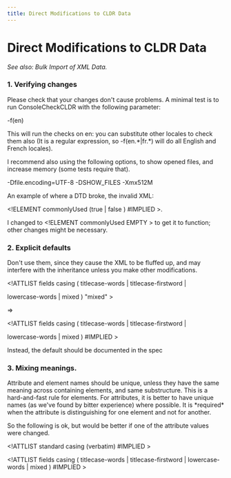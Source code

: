 ```yaml
---
title: Direct Modifications to CLDR Data
---
```


# Direct Modifications to CLDR Data

*See also: Bulk Import of XML Data.*

### 1\. Verifying changes

Please check that your changes don't cause problems. A minimal test is to run ConsoleCheckCLDR with the following parameter:

\-f(en)

This will run the checks on en: you can substitute other locales to check them also (It is a regular expression, so -f(en.\*|fr.\*) will do all English and French locales).

I recommend also using the following options, to show opened files, and increase memory (some tests require that).

\-Dfile.encoding=UTF-8 -DSHOW\_FILES -Xmx512M

An example of where a DTD broke, the invalid XML:

\<!ELEMENT commonlyUsed (true | false ) #IMPLIED \>.

I changed to \<!ELEMENT commonlyUsed EMPTY \> to get it to function; other changes might be necessary.

### 2\. Explicit defaults

Don't use them, since they cause the XML to be fluffed up, and may interfere with the inheritance unless you make other modifications.

\<!ATTLIST fields casing ( titlecase-words | titlecase-firstword |

lowercase-words | mixed ) "mixed" \>

\=>

\<!ATTLIST fields casing ( titlecase-words | titlecase-firstword |

lowercase-words | mixed ) #IMPLIED \>

Instead, the default should be documented in the spec

### 3\. Mixing meanings.

Attribute and element names should be unique, unless they have the same meaning across containing elements, and same substructure. This is a hard-and-fast rule for elements. For attributes, it is better to have unique names (as we've found by bitter experience) where possible. It is \*required\* when the attribute is distinguishing for one element and not for another.

So the following is ok, but would be better if one of the attribute values were changed.

\<!ATTLIST standard casing (verbatim) #IMPLIED \>

\<!ATTLIST fields casing ( titlecase-words | titlecase-firstword | lowercase-words | mixed ) #IMPLIED \>

